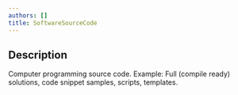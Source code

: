 ```yaml
---
authors: []
title: SoftwareSourceCode
---
```


## Description

Computer programming source code. Example: Full (compile ready) solutions, code snippet samples, scripts, templates. 
